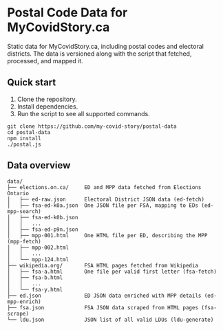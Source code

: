 # Postal Code Data for MyCovidStory.ca

Static data for MyCovidStory.ca, including postal codes and electoral districts.
The data is versioned along with the script that fetched, processed, and mapped it.

## Quick start

1. Clone the repository.
1. Install dependencies.
1. Run the script to see all supported commands.

```
git clone https://github.com/my-covid-story/postal-data
cd postal-data
npm install
./postal.js
```

## Data overview

```
data/
├── elections.on.ca/     ED and MPP data fetched from Elections Ontario
│   ├── ed-raw.json      Electoral District JSON data (ed-fetch)
│   ├── fsa-ed-k0a.json  One JSON file per FSA, mapping to EDs (ed-mpp-search)
│   ├── fsa-ed-k0b.json
│   │   ...
│   ├── fsa-ed-p9n.json
│   ├── mpp-001.html     One HTML file per ED, describing the MPP (mpp-fetch)
│   ├── mpp-002.html
│   │   ...
│   └── mpp-124.html
├── wikipedia.org/       FSA HTML pages fetched from Wikipedia
│   ├── fsa-a.html       One file per valid first letter (fsa-fetch)
│   ├── fsa-b.html
│   │   ...
│   └── fsa-y.html
├── ed.json              ED JSON data enriched with MPP details (ed-mpp-enrich)
├── fsa.json             FSA JSON data scraped from HTML pages (fsa-scrape)
└── ldu.json             JSON list of all valid LDUs (ldu-generate)
```
